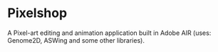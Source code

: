 Pixelshop
=========

A Pixel-art editing and animation application built in Adobe AIR (uses: Genome2D, ASWing and some other libraries).